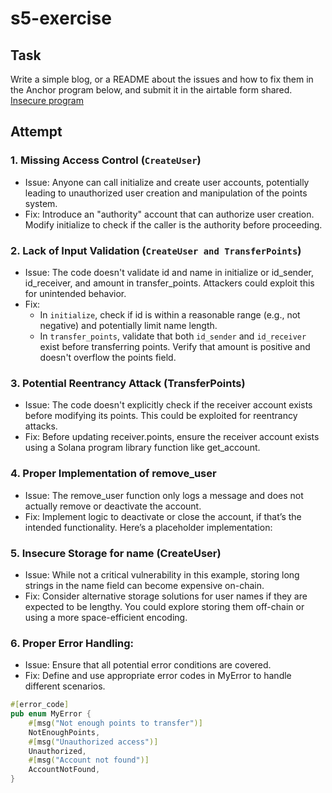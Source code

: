 # s5-exercise 

## Task 

Write a simple blog, or a README about the issues and how to fix them in the Anchor program below, and submit it in the airtable form shared.
[Insecure program](https://github.com/GitBolt/insecure-program)

## Attempt 

### 1. Missing Access Control (`CreateUser`)

- Issue: Anyone can call initialize and create user accounts, potentially leading to unauthorized user creation and manipulation of the points system.
- Fix: Introduce an "authority" account that can authorize user creation. Modify initialize to check if the caller is the authority before proceeding.

### 2. Lack of Input Validation (`CreateUser and TransferPoints`)

- Issue: The code doesn't validate id and name in initialize or id_sender, id_receiver, and amount in transfer_points. Attackers could exploit this for unintended behavior.
- Fix: 
  - In `initialize`, check if id is within a reasonable range (e.g., not negative) and potentially limit name length.
  - In `transfer_points`, validate that both `id_sender` and `id_receiver` exist before transferring points. Verify that amount is positive and doesn't overflow the points field.

### 3. Potential Reentrancy Attack (TransferPoints)

- Issue: The code doesn't explicitly check if the receiver account exists before modifying its points. This could be exploited for reentrancy attacks.
- Fix: Before updating receiver.points, ensure the receiver account exists using a Solana program library function like get_account.

### 4. Proper Implementation of remove_user

- Issue: The remove_user function only logs a message and does not actually remove or deactivate the account.
- Fix: Implement logic to deactivate or close the account, if that’s the intended functionality. Here’s a placeholder implementation:

### 5. Insecure Storage for name (CreateUser)

- Issue: While not a critical vulnerability in this example, storing long strings in the name field can become expensive on-chain.
- Fix: Consider alternative storage solutions for user names if they are expected to be lengthy. You could explore storing them off-chain or using a more space-efficient encoding.

### 6. Proper Error Handling:

- Issue: Ensure that all potential error conditions are covered.
- Fix: Define and use appropriate error codes in MyError to handle different scenarios.

```rust
#[error_code]
pub enum MyError {
    #[msg("Not enough points to transfer")]
    NotEnoughPoints,
    #[msg("Unauthorized access")]
    Unauthorized,
    #[msg("Account not found")]
    AccountNotFound,
}
```